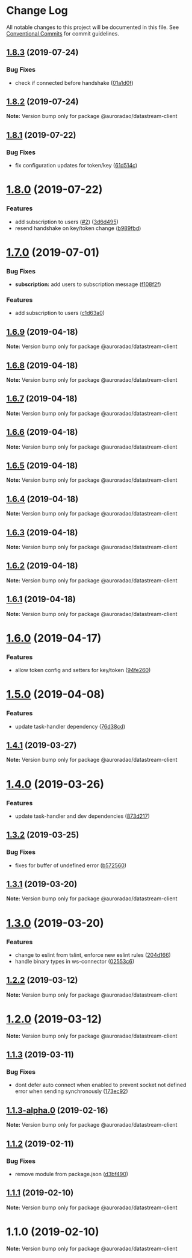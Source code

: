 # Change Log

All notable changes to this project will be documented in this file.
See [Conventional Commits](https://conventionalcommits.org) for commit guidelines.

## [1.8.3](https://github.com/AuroraDAO/datastream-client/compare/v1.8.2...v1.8.3) (2019-07-24)


### Bug Fixes

* check if connected before handshake ([01a1d0f](https://github.com/AuroraDAO/datastream-client/commit/01a1d0f))





## [1.8.2](https://github.com/AuroraDAO/datastream-client/compare/v1.8.1...v1.8.2) (2019-07-24)

**Note:** Version bump only for package @auroradao/datastream-client





## [1.8.1](https://github.com/AuroraDAO/datastream-client/compare/v1.8.0...v1.8.1) (2019-07-22)


### Bug Fixes

* fix configuration updates for token/key ([61d514c](https://github.com/AuroraDAO/datastream-client/commit/61d514c))





# [1.8.0](https://github.com/AuroraDAO/datastream-client/compare/v1.6.9...v1.8.0) (2019-07-22)


### Features

* add subscription to users ([#2](https://github.com/AuroraDAO/datastream-client/issues/2)) ([3d6d495](https://github.com/AuroraDAO/datastream-client/commit/3d6d495))
* resend handshake on key/token change ([b989fbd](https://github.com/AuroraDAO/datastream-client/commit/b989fbd))





# [1.7.0](https://github.com/AuroraDAO/datastream-client/compare/v1.6.9...v1.7.0) (2019-07-01)


### Bug Fixes

* **subscription:** add users to subscription message ([f108f2f](https://github.com/AuroraDAO/datastream-client/commit/f108f2f))


### Features

* add subscription to users ([c1d63a0](https://github.com/AuroraDAO/datastream-client/commit/c1d63a0))





## [1.6.9](https://github.com/AuroraDAO/datastream-client/compare/v1.6.8...v1.6.9) (2019-04-18)

**Note:** Version bump only for package @auroradao/datastream-client





## [1.6.8](https://github.com/AuroraDAO/datastream-client/compare/v1.6.7...v1.6.8) (2019-04-18)

**Note:** Version bump only for package @auroradao/datastream-client





## [1.6.7](https://github.com/AuroraDAO/datastream-client/compare/v1.6.6...v1.6.7) (2019-04-18)

**Note:** Version bump only for package @auroradao/datastream-client





## [1.6.6](https://github.com/AuroraDAO/datastream-client/compare/v1.6.5...v1.6.6) (2019-04-18)

**Note:** Version bump only for package @auroradao/datastream-client





## [1.6.5](https://github.com/AuroraDAO/datastream-client/compare/v1.6.4...v1.6.5) (2019-04-18)

**Note:** Version bump only for package @auroradao/datastream-client





## [1.6.4](https://github.com/AuroraDAO/datastream-client/compare/v1.6.3...v1.6.4) (2019-04-18)

**Note:** Version bump only for package @auroradao/datastream-client





## [1.6.3](https://github.com/AuroraDAO/datastream-client/compare/v1.6.2...v1.6.3) (2019-04-18)

**Note:** Version bump only for package @auroradao/datastream-client





## [1.6.2](https://github.com/AuroraDAO/datastream-client/compare/v1.6.1...v1.6.2) (2019-04-18)

**Note:** Version bump only for package @auroradao/datastream-client





## [1.6.1](https://github.com/AuroraDAO/datastream-client/compare/v1.6.0...v1.6.1) (2019-04-18)

**Note:** Version bump only for package @auroradao/datastream-client





# [1.6.0](https://github.com/AuroraDAO/datastream-client/compare/v1.5.0...v1.6.0) (2019-04-17)


### Features

* allow token config and setters for key/token ([94fe260](https://github.com/AuroraDAO/datastream-client/commit/94fe260))





# [1.5.0](https://github.com/AuroraDAO/datastream-client/compare/v1.4.1...v1.5.0) (2019-04-08)


### Features

* update task-handler dependency ([76d38cd](https://github.com/AuroraDAO/datastream-client/commit/76d38cd))





## [1.4.1](https://github.com/AuroraDAO/datastream-client/compare/v1.4.0...v1.4.1) (2019-03-27)

**Note:** Version bump only for package @auroradao/datastream-client





# [1.4.0](https://github.com/AuroraDAO/datastream-client/compare/v1.3.2...v1.4.0) (2019-03-26)


### Features

* update task-handler and dev dependencies ([873d217](https://github.com/AuroraDAO/datastream-client/commit/873d217))





## [1.3.2](https://github.com/AuroraDAO/datastream-client/compare/v1.3.1...v1.3.2) (2019-03-25)


### Bug Fixes

* fixes for buffer of undefined error ([b572560](https://github.com/AuroraDAO/datastream-client/commit/b572560))





## [1.3.1](https://github.com/AuroraDAO/datastream-client/compare/v1.3.0...v1.3.1) (2019-03-20)

**Note:** Version bump only for package @auroradao/datastream-client





# [1.3.0](https://github.com/AuroraDAO/datastream-client/compare/v1.2.2...v1.3.0) (2019-03-20)


### Features

* change to eslint from tslint, enforce new eslint rules ([204d166](https://github.com/AuroraDAO/datastream-client/commit/204d166))
* handle binary types in ws-connector ([02553c6](https://github.com/AuroraDAO/datastream-client/commit/02553c6))





## [1.2.2](https://github.com/AuroraDAO/datastream-client/compare/v1.2.1...v1.2.2) (2019-03-12)

**Note:** Version bump only for package @auroradao/datastream-client

# [1.2.0](https://github.com/AuroraDAO/datastream-client/compare/v1.1.3...v1.2.0) (2019-03-12)

**Note:** Version bump only for package @auroradao/datastream-client

## [1.1.3](https://github.com/AuroraDAO/datastream-client/compare/v1.1.3-alpha.0...v1.1.3) (2019-03-11)

### Bug Fixes

- dont defer auto connect when enabled to prevent socket not defined error when sending synchronously ([173ec92](https://github.com/AuroraDAO/datastream-client/commit/173ec92))

## [1.1.3-alpha.0](https://github.com/AuroraDAO/datastream-client/compare/v1.1.2...v1.1.3-alpha.0) (2019-02-16)

**Note:** Version bump only for package @auroradao/datastream-client

## [1.1.2](https://github.com/AuroraDAO/datastream-client/compare/v1.1.1...v1.1.2) (2019-02-11)

### Bug Fixes

- remove module from package.json ([d3bf490](https://github.com/AuroraDAO/datastream-client/commit/d3bf490))

## [1.1.1](https://github.com/AuroraDAO/datastream-client/compare/v1.1.0...v1.1.1) (2019-02-10)

**Note:** Version bump only for package @auroradao/datastream-client

# 1.1.0 (2019-02-10)

**Note:** Version bump only for package @auroradao/datastream-client
